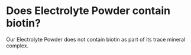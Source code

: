 # Does Electrolyte Powder contain biotin?

Our Electrolyte Powder does not contain biotin as part of its trace mineral complex.